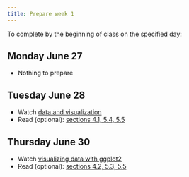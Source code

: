 ```yaml
---
title: Prepare week 1
---
```


To complete by the beginning of class on the specified day:

## Monday June 27

- Nothing to prepare

## Tuesday June 28

- Watch [data and visualization](https://www.youtube.com/watch?v=FddF4b_GuTI)
- Read (optional): [sections 4.1, 5.4, 5.5](https://openintro-ims.netlify.app/index.html)

## Thursday June 30

- Watch [visualizing data with ggplot2](https://www.youtube.com/watch?v=s2NF2J36ljE)
- Read (optional): [sections 4.2, 5.3, 5.5](https://openintro-ims.netlify.app/index.html)
